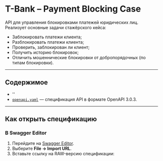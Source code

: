 # T-Bank – Payment Blocking Case

API для управления блокировками платежей юридических лиц.  
Реализует основные задачи стажёрского кейса:  
- Заблокировать платежи клиента;  
- Разблокировать платежи клиента;  
- Проверить, заблокирован ли клиент;  
- Получить историю блокировок;  
- Отличить мошеннические блокировки от добропорядочных (по типам блокировки).  

---

## Содержимое

- ''
- [`openapi.yaml`](/case_specs.yml) — спецификация API в формате OpenAPI 3.0.3.

---

## Как открыть спецификацию

### В Swagger Editor
1. Перейдите на [Swagger Editor](https://editor.swagger.io/).  
2. Выберите **File → Import URL**.  
3. Вставьте ссылку на RAW-версию спецификации:  
